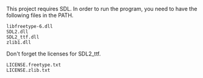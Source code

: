 

This project requires SDL. In order to run the program, you need to have the following files in the PATH.

```
libfreetype-6.dll
SDL2.dll
SDL2_ttf.dll
zlib1.dll
```

Don't forget the licenses for SDL2_ttf.

```
LICENSE.freetype.txt
LICENSE.zlib.txt
```
